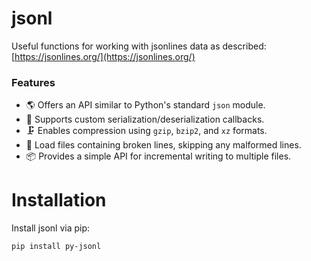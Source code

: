 # jsonl

Useful functions for working with jsonlines data as described: [https://jsonlines.org/](https://jsonlines.org/)

### Features

- 🌎 Offers an API similar to Python's standard `json` module.
- 🚀 Supports custom serialization/deserialization callbacks.
- 🗜️ Enables compression using `gzip`, `bzip2`, and `xz` formats.
- 🔧 Load files containing broken lines, skipping any malformed lines.
- 📦 Provides a simple API for incremental writing to multiple files.


# Installation

Install jsonl via pip:

```bash
pip install py-jsonl
```
